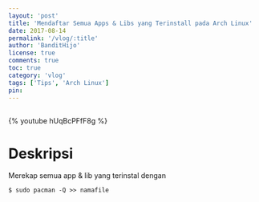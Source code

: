 ```yaml
---
layout: 'post'
title: 'Mendaftar Semua Apps & Libs yang Terinstall pada Arch Linux'
date: 2017-08-14
permalink: '/vlog/:title'
author: 'BanditHijo'
license: true
comments: true
toc: true
category: 'vlog'
tags: ['Tips', 'Arch Linux']
pin:
---
```


<div style="margin-top:30px;"></div>

{% youtube hUqBcPFfF8g %}

# Deskripsi

Merekap semua app & lib yang terinstal dengan
```
$ sudo pacman -Q >> namafile
```
